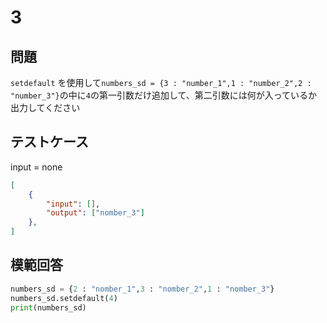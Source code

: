 # 3
## 問題

`setdefault` を使用して`numbers_sd = {3 : "number_1",1 : "number_2",2 : "number_3"}`の中に`4`の第一引数だけ追加して、第二引数には何が入っているか出力してください

## テストケース
input = none
```json
[
	{
		"input": [],
		"output": ["nomber_3"]
  	},
]
```

## 模範回答
```python
numbers_sd = {2 : "nomber_1",3 : "nomber_2",1 : "nomber_3"}
numbers_sd.setdefault(4)
print(numbers_sd)
```